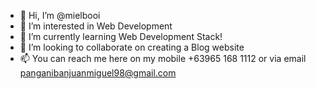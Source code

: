 - 👋 Hi, I’m @mielbooi
- 👀 I’m interested in Web Development
- 🌱 I’m currently learning Web Development Stack!
- 💞️ I’m looking to collaborate on creating a Blog website
- 📫 You can reach me here on my mobile +63965 168 1112 or via email panganibanjuanmiguel98@gmail.com

<!---
mielbooi/mielbooi is a ✨ special ✨ repository because its `README.md` (this file) appears on your GitHub profile.
You can click the Preview link to take a look at your changes.
--->

